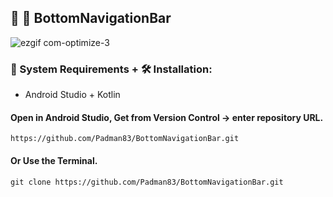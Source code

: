 ## 🤖 📱 BottomNavigationBar

![ezgif com-optimize-3](https://user-images.githubusercontent.com/45048950/92759943-d0c50800-f3c2-11ea-976d-4f261e031938.gif)

### 🧰 System Requirements +  🛠️ Installation:

* Android Studio + Kotlin

#### Open in Android Studio, Get from Version Control -> enter repository URL.

```
https://github.com/Padman83/BottomNavigationBar.git
```

#### Or Use the Terminal.

```
git clone https://github.com/Padman83/BottomNavigationBar.git
